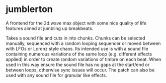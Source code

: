 # jumblerton

A frontend for the 2d.wave max object with some nice quality of life features aimed at jumbling up breakbeats.

Takes a sound file and cuts in into chunks. Chunks can be selected manually, sequenced with a random looping sequencer or moved between with LFOs or Lorenz style chaos. Its intended use is with a sound file containing numerous variations of the same loop (e.g. different effects applied) in order to create random variations of timbre on each beat. When used in this way ensure the sound file has no gaps at the start/end or between loops, otherwise sync issues will occur. The patch can also be used with any sound file for granular like effects.